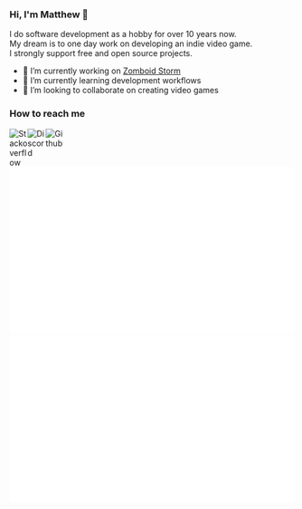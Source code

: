 ### Hi, I'm Matthew 👋

I do software development as a hobby for over 10 years now.  
My dream is to one day work on developing an indie video game.  
I strongly support free and open source projects.

- 🔭 I’m currently working on [Zomboid Storm](https://github.com/pzstorm/)
- 🌱 I’m currently learning development workflows
- 👯 I’m looking to collaborate on creating video games

[stackoverflow]: https://stackoverflow.com/users/5759072/matthew
[discord]: https://discord.gg/vCeydWCbd9
[github]: https://github.com/yooksi/yooksi/issues/new

### How to reach me

[<img align="left" alt="Stackoverflow" width="32px" src="https://api.iconify.design/logos:stackoverflow-icon.svg?" />][stackoverflow]
[<img align="left" alt="Discord" width="32px" src="https://api.iconify.design/logos:discord.svg" />][discord]
[<img align="left" alt="Github" width="32px" src="https://api.iconify.design/logos:github-icon.svg" />][github]

<br/>

<div align="left">
  <img alt="overview" src="https://github.com/yooksi/github-stats/blob/master/generated/overview.svg" />
  <img alt="languages" src="https://github.com/yooksi/github-stats/blob/master/generated/languages.svg" />
</div>
